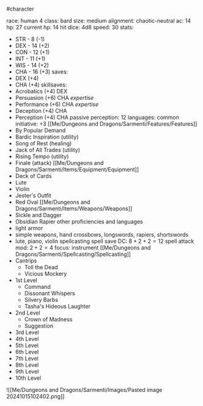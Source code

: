 #character

race: human 4
class: bard
size: medium
alignment: chaotic-neutral
ac: 14
hp: 27
current hp: 14
hit dice: 4d8
speed: 30
stats:
 - STR -  8 (-1)
 - DEX - 14 (+2)
 - CON - 12 (+1)
 - INT - 11 (+1)
 - WIS - 14 (+2)
 - CHA - 16 (+3)
saves:
 - DEX (+4)
 - CHA (+4)
 skillsaves:
  - Acrobatics (+4) DEX
  - Persuasion (+6) CHA *expertise*
  - Performance (+6) CHA *expertise*
  - Deception (+4) CHA
  - Perception (+4) CHA
passive perception: 12
languages: common
initiative: +3
[[Me/Dungeons and Dragons/Sarmenti/Features/Features]]
 - By Popular Demand
 - Bardic Inspiration (utility)
 - Song of Rest (healing)
 - Jack of All Trades (utility)
 - Rising Tempo (utility)
 - Finale (attack)
[[Me/Dungeons and Dragons/Sarmenti/Items/Equipment/Equipment]]
 - Deck of Cards
 - Lute
 - Violin
 - Jester's Outfit
 - Red Oval
[[Me/Dungeons and Dragons/Sarmenti/Items/Weapons/Weapons]]
 - Sickle and Dagger
 - Obsidian Rapier
other proficiencies and languages
 - light armor
 - simple weapons, hand crossbows, longswords, rapiers, shortswords
 - lute, piano, violin
 spellcasting
 spell save DC: $8 + 2 + 2 = 12$
 spell attack mod: $2 + 2 = 4$
 focus: instrument
 [[Me/Dungeons and Dragons/Sarmenti/Spellcasting/Spellcasting]]
 - Cantrips
	  - Toll the Dead
	  - Vicious Mockery
 - 1st Level
	 - Command
	 - Dissonant Whispers
	 - Silvery Barbs
	 - Tasha's Hideous Laughter
 - 2nd Level
	 - Crown of Madness
	 - Suggestion
 - 3rd Level
 - 4th Level
 - 5th Level
 - 6th Level
 - 7th Level
 - 8th Level
 - 9th Level
 - 10th Level

![[Me/Dungeons and Dragons/Sarmenti/Images/Pasted image 20241015102402.png]]
 
 
 
